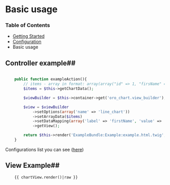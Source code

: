 # Basic usage

### Table of Contents

- [Getting Started](./getting-started.md)
- [Configuration](./chart-configuration.md)
- Basic usage

## Controller example##

```php

	public function exampleAction(){
		// items - array in format: array(array("id" => 1, "firsName" => 'Alex', "fee" => 42), ...)
		$items = $this->getChartData();

    	$viewBuilder = $this->container->get('oro_chart.view_builder');

    	$view = $viewBuilder
    	    ->setOptions(array('name' => 'line_chart'))
    	    ->setArrayData($items)
    	    ->setDataMapping(array('label' => 'firstName', 'value' => 'fee'))
            ->getView();

		return $this->render('ExampleBundle:Example:example.html.twig', array('chartView' => $view));
	}

```

Configurations list you can see ([here](./chart-configuration.md))

## View Example##

```
    {{ chartView.render()|raw }}
```
